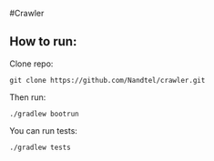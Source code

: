 #Crawler

## How to run:
Clone repo: 
```
git clone https://github.com/Nandtel/crawler.git
```

Then run:
```
./gradlew bootrun
```

You can run tests:
```
./gradlew tests
```
